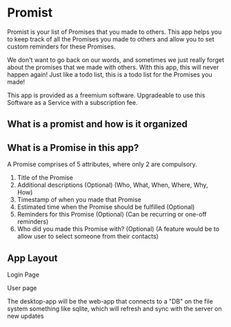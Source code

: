 # Promist

Promist is your list of Promises that you made to others.
This app helps you to keep track of all the Promises you made to others and allow you to set custom reminders for these Promises.

We don't want to go back on our words, and sometimes we just really forget about the promises that we made with others.
With this app, this will never happen again!
Just like a todo list, this is a todo list for the Promises you made!

This app is provided as a freemium software.
Upgradeable to use this Software as a Service with a subscription fee.


## What is a promist and how is it organized

## What is a Promise in this app?

A Promise comprises of 5 attributes, where only 2 are compulsory.
1.  Title of the Promise
2.  Additional descriptions (Optional) (Who, What, When, Where, Why, How)
3.  Timestamp of when you made that Promise
4.  Estimated time when the Promise should be fulfilled (Optional)
5.  Reminders for this Promise (Optional)  (Can be recurring or one-off reminders)
6.  Who did you made this Promise with? (Optional)  (A feature would be to allow user to select someone from their contacts)


## App Layout
Login Page

User page

The desktop-app will be the web-app that connects to a "DB" on the file system something like sqlite, which will refresh and sync with the server on new updates